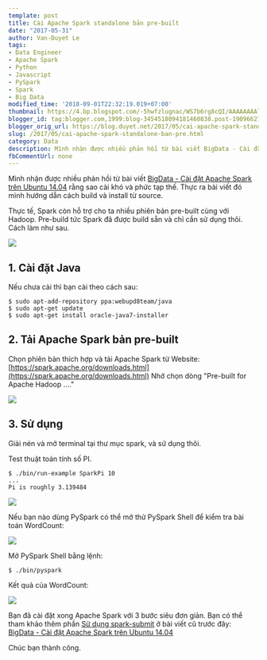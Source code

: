 ```yaml
---
template: post
title: Cài Apache Spark standalone bản pre-built
date: "2017-05-31"
author: Van-Duyet Le
tags:
- Data Engineer
- Apache Spark
- Python
- Javascript
- PySpark
- Spark
- Big Data
modified_time: '2018-09-01T22:32:19.019+07:00'
thumbnail: https://4.bp.blogspot.com/-5hwfzlugnac/WS7b6rg8cQI/AAAAAAAAlDg/Rgpp6oj-lGQludEAlYo9YtOrGCeudR0zgCLcB/s1600/Screenshot%2Bfrom%2B2017-05-31%2B22-02-05.png
blogger_id: tag:blogger.com,1999:blog-3454518094181460838.post-1909662732383119873
blogger_orig_url: https://blog.duyet.net/2017/05/cai-apache-spark-standalone-ban-pre.html
slug: /2017/05/cai-apache-spark-standalone-ban-pre.html
category: Data
description: Mình nhận được nhiều phản hồi từ bài viết BigData - Cài đặt Apache Spark trên Ubuntu 14.04 rằng sao cài khó và phức tạp thế. Thực ra bài viết đó mình hướng dẫn cách build và install từ source.
fbCommentUrl: none
---
```


Mình nhận được nhiều phản hồi từ bài viết [BigData - Cài đặt Apache Spark trên Ubuntu 14.04](https://blog.duyet.net/2015/03/bigdata-cai-at-apache-spark-tren-ubuntu.html#.WS7ZxXaGP_g) rằng sao cài khó và phức tạp thế. Thực ra bài viết đó mình hướng dẫn cách build và install từ source.

Thực tế, Spark còn hỗ trợ cho ta nhiều phiên bản pre-built cùng với Hadoop. Pre-build tức Spark đã được build sẵn và chỉ cần sử dụng thôi. Cách làm như sau.

![](https://4.bp.blogspot.com/-5hwfzlugnac/WS7b6rg8cQI/AAAAAAAAlDg/Rgpp6oj-lGQludEAlYo9YtOrGCeudR0zgCLcB/s1600/Screenshot%2Bfrom%2B2017-05-31%2B22-02-05.png)

## 1. Cài đặt Java ##
Nếu chưa cài thì bạn cài theo cách sau:

```
$ sudo apt-add-repository ppa:webupd8team/java
$ sudo apt-get update
$ sudo apt-get install oracle-java7-installer
```

## 2. Tải Apache Spark bản pre-built ##
Chọn phiên bản thích hợp và tải Apache Spark từ Website: [https://spark.apache.org/downloads.html](https://spark.apache.org/downloads.html)
Nhớ chọn dòng "Pre-built for Apache Hadoop ...."

[![](https://4.bp.blogspot.com/-NsecZC23D1I/WS7d1VcWZgI/AAAAAAAAlDs/pHrYRZlYba4PLUgYwZTItH9ryyxAmNkPACLcB/s1600/Screenshot%2Bfrom%2B2017-05-31%2B22-14-14.png)](https://4.bp.blogspot.com/-NsecZC23D1I/WS7d1VcWZgI/AAAAAAAAlDs/pHrYRZlYba4PLUgYwZTItH9ryyxAmNkPACLcB/s1600/Screenshot%2Bfrom%2B2017-05-31%2B22-14-14.png)

## 3. Sử dụng ##
Giải nén và mở terminal tại thư mục spark, và sử dụng thôi.

Test thuật toán tính số PI.

```
$ ./bin/run-example SparkPi 10
...
Pi is roughly 3.139484
```

[![](https://1.bp.blogspot.com/-6QnKO578d2M/WS7eoiVNlZI/AAAAAAAAlD0/3zfTpus0o30F4jvCGmQWWs00YBA_HzHLACLcB/s1600/Screenshot%2Bfrom%2B2017-05-31%2B22-17-25.png)](https://1.bp.blogspot.com/-6QnKO578d2M/WS7eoiVNlZI/AAAAAAAAlD0/3zfTpus0o30F4jvCGmQWWs00YBA_HzHLACLcB/s1600/Screenshot%2Bfrom%2B2017-05-31%2B22-17-25.png)

Nếu bạn nào dùng PySpark có thể mở thử PySpark Shell để kiểm tra bài toán WordCount:

[![](https://3.bp.blogspot.com/-jnKjDm9Jvic/WS7kD3uIGKI/AAAAAAAAlEU/RBD0sgo5RkA_YlbCKSl4tfkc_Iof1UrDwCLcB/s1600/Screenshot%2Bfrom%2B2017-05-31%2B22-40-48.png)](https://3.bp.blogspot.com/-jnKjDm9Jvic/WS7kD3uIGKI/AAAAAAAAlEU/RBD0sgo5RkA_YlbCKSl4tfkc_Iof1UrDwCLcB/s1600/Screenshot%2Bfrom%2B2017-05-31%2B22-40-48.png)

Mở PySpark Shell bằng lệnh:

```
$ ./bin/pyspark
```

Kết quả của WordCount:

![](https://3.bp.blogspot.com/-IuNqKmg-HLE/WS7kTDVehrI/AAAAAAAAlEY/cN3SXy3DU9YYvFYkgV64NhNynB-xwHD1wCLcB/s1600/Screenshot%2Bfrom%2B2017-05-31%2B22-41-48.png)

Bạn đã cài đặt xong Apache Spark với 3 bước siêu đơn giản. Bạn có thể tham khảo thêm phần [Sử dụng spark-submit](https://blog.duyet.net/2015/03/bigdata-cai-at-apache-spark-tren-ubuntu.html#Sdngspark-submit) ở bài viết cũ trước đây: [BigData - Cài đặt Apache Spark trên Ubuntu 14.04](https://blog.duyet.net/2015/03/bigdata-cai-at-apache-spark-tren-ubuntu.html#Sdngspark-submit)

Chúc bạn thành công.
